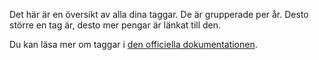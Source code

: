 Det här är en översikt av alla dina taggar. De är grupperade per år. Desto större en tag är, desto mer pengar är länkat till den.

Du kan läsa mer om taggar i [den officiella dokumentationen](https://docs.firefly-iii.org/concepts/tags).